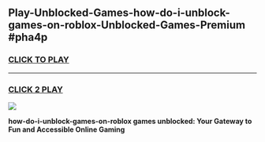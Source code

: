 
## Play-Unblocked-Games-how-do-i-unblock-games-on-roblox-Unblocked-Games-Premium #pha4p
<h3>
<a href="https://premium.freeplayer.one?title=how-do-i-unblock-games-on-roblox&ref=12M">CLICK TO PLAY</a></h3>
<hr>

<h3>
<a href="https://premium.freeplayer.one?title=how-do-i-unblock-games-on-roblox&ref=12M">CLICK 2 PLAY</a>
  
</h3>

<a href="https://premium.freeplayer.one?title=how-do-i-unblock-games-on-roblox&ref=12M"><img src="https://clearcache.store/games.png"></a>


**how-do-i-unblock-games-on-roblox games unblocked: Your Gateway to Fun and Accessible Online Gaming**

